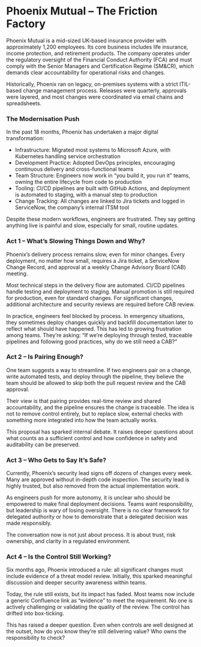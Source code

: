 # Phoenix Mutual – The Friction Factory

Phoenix Mutual is a mid-sized UK-based insurance provider with approximately 1,200 employees. Its core business includes life insurance, income protection, and retirement products. The company operates under the regulatory oversight of the Financial Conduct Authority (FCA) and must comply with the Senior Managers and Certification Regime (SM&CR), which demands clear accountability for operational risks and changes.

Historically, Phoenix ran on legacy, on-premises systems with a strict ITIL-based change management process. Releases were quarterly, approvals were layered, and most changes were coordinated via email chains and spreadsheets.

### The Modernisation Push

In the past 18 months, Phoenix has undertaken a major digital transformation:

- Infrastructure: Migrated most systems to Microsoft Azure, with Kubernetes handling service orchestration
- Development Practice: Adopted DevOps principles, encouraging continuous delivery and cross-functional teams
- Team Structure: Engineers now work in “you build it, you run it” teams, owning the entire lifecycle from code to production
- Tooling: CI/CD pipelines are built with GitHub Actions, and deployment is automated to staging, with a manual step to production
- Change Tracking: All changes are linked to Jira tickets and logged in ServiceNow, the company’s internal ITSM tool

Despite these modern workflows, engineers are frustrated. They say getting anything live is painful and slow, especially for small, routine updates.

### Act 1 – What’s Slowing Things Down and Why?

Phoenix’s delivery process remains slow, even for minor changes. Every deployment, no matter how small, requires a Jira ticket, a ServiceNow Change Record, and approval at a weekly Change Advisory Board (CAB) meeting.

Most technical steps in the delivery flow are automated. CI/CD pipelines handle testing and deployment to staging. Manual promotion is still required for production, even for standard changes. For significant changes, additional architecture and security reviews are required before CAB review.

In practice, engineers feel blocked by process. In emergency situations, they sometimes deploy changes quickly and backfill documentation later to reflect what should have happened. This has led to growing frustration among teams. They’re asking:
“If we’re deploying through tested, traceable pipelines and following good practices, why do we still need a CAB?”


### Act 2 – Is Pairing Enough?

One team suggests a way to streamline.
If two engineers pair on a change, write automated tests, and deploy through the pipeline, they believe the team should be allowed to skip both the pull request review and the CAB approval.

Their view is that pairing provides real-time review and shared accountability, and the pipeline ensures the change is traceable. The idea is not to remove control entirely, but to replace slow, external checks with something more integrated into how the team actually works.

This proposal has sparked internal debate. It raises deeper questions about what counts as a sufficient control and how confidence in safety and auditability can be preserved.


### Act 3 – Who Gets to Say It’s Safe?

Currently, Phoenix’s security lead signs off dozens of changes every week. Many are approved without in-depth code inspection. The security lead is highly trusted, but also removed from the actual implementation work.

As engineers push for more autonomy, it is unclear who should be empowered to make final deployment decisions. Teams want responsibility, but leadership is wary of losing oversight. There is no clear framework for delegated authority or how to demonstrate that a delegated decision was made responsibly.

The conversation now is not just about process. It is about trust, risk ownership, and clarity in a regulated environment.


### Act 4 – Is the Control Still Working?

Six months ago, Phoenix introduced a rule: all significant changes must include evidence of a threat model review. Initially, this sparked meaningful discussion and deeper security awareness within teams.

Today, the rule still exists, but its impact has faded. Most teams now include a generic Confluence link as “evidence” to meet the requirement. No one is actively challenging or validating the quality of the review. The control has drifted into box-ticking.

This has raised a deeper question.
Even when controls are well designed at the outset, how do you know they’re still delivering value? Who owns the responsibility to check?
